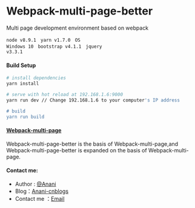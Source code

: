 # Webpack-multi-page-better

Multi page development environment based on webpack

<code>node v8.9.1</code> &nbsp; <code>yarn v1.7.0</code> &nbsp; <code>OS Windows 10</code> &nbsp; <code>bootstrap v4.1.1</code> &nbsp; <code>jquery v3.3.1</code>

#### Build Setup

``` bash
# install dependencies
yarn install

# serve with hot reload at 192.168.1.6:9000
yarn run dev // Change 192.168.1.6 to your computer's IP address

# build
yarn run build

```

#### [Webpack-multi-page][4]

Webpack-multi-page-better is the basis of Webpack-multi-page,and Webpack-multi-page-better is expanded on the basis of Webpack-multi-page.

#### Contact me:
* Author : [@Anani][1]
* Blog：[Anani-cnblogs][2]
* Contact me ：[Email][3]

[1]: https://weibo.com/dongwanhong
[2]: http://www.cnblogs.com/anani/
[3]: http://mail.qq.com/cgi-bin/qm_share?t=qm_mailme&email=zqqhoKm5pq2moI6oobajr6ei4K2how
[4]: https://github.com/Anani1994/hello-world/tree/master/webpack-multi-page

